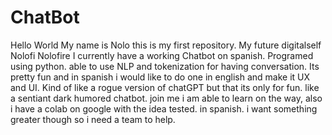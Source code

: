 # ChatBot
Hello World My name is Nolo this is my first repository. My future digitalself Nolofi Nolofire
I currently have a working Chatbot on spanish. Programed using python. able to use NLP and tokenization for having 
conversation. Its pretty fun and in spanish i would like to do one in english and make it UX and UI.
Kind of like a rogue version of chatGPT but that its only for fun. like a sentiant dark humored chatbot.
join me i am able to learn on the way, also i have a colab on google with the idea tested. in spanish.
i want something greater though so i need a team to help.
